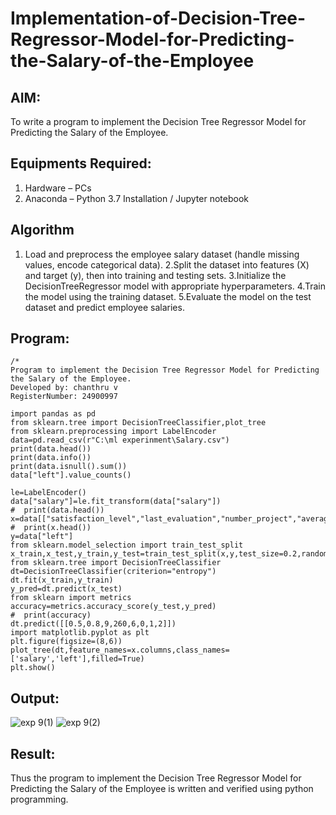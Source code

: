 # Implementation-of-Decision-Tree-Regressor-Model-for-Predicting-the-Salary-of-the-Employee

## AIM:
To write a program to implement the Decision Tree Regressor Model for Predicting the Salary of the Employee.

## Equipments Required:
1. Hardware – PCs
2. Anaconda – Python 3.7 Installation / Jupyter notebook

## Algorithm
1. Load and preprocess the employee salary dataset (handle missing values, encode categorical data).
2.Split the dataset into features (X) and target (y), then into training and testing sets.
3.Initialize the DecisionTreeRegressor model with appropriate hyperparameters.
4.Train the model using the training dataset. 5.Evaluate the model on the test dataset and predict employee salaries. 

## Program:
```
/*
Program to implement the Decision Tree Regressor Model for Predicting the Salary of the Employee.
Developed by: chanthru v
RegisterNumber: 24900997 

import pandas as pd
from sklearn.tree import DecisionTreeClassifier,plot_tree
from sklearn.preprocessing import LabelEncoder
data=pd.read_csv(r"C:\ml experinment\Salary.csv")
print(data.head())
print(data.info())
print(data.isnull().sum())
data["left"].value_counts()
 
le=LabelEncoder()
data["salary"]=le.fit_transform(data["salary"])
#  print(data.head())
x=data[["satisfaction_level","last_evaluation","number_project","average_montly_hours","time_spend_company","Work_accident","promotion_last_5years","salary"]]
#  print(x.head())    
y=data["left"]
from sklearn.model_selection import train_test_split
x_train,x_test,y_train,y_test=train_test_split(x,y,test_size=0.2,random_state=100)
from sklearn.tree import DecisionTreeClassifier
dt=DecisionTreeClassifier(criterion="entropy")
dt.fit(x_train,y_train)
y_pred=dt.predict(x_test)
from sklearn import metrics
accuracy=metrics.accuracy_score(y_test,y_pred)
#  print(accuracy)
dt.predict([[0.5,0.8,9,260,6,0,1,2]])
import matplotlib.pyplot as plt
plt.figure(figsize=(8,6))
plot_tree(dt,feature_names=x.columns,class_names=['salary','left'],filled=True)
plt.show()
```
## Output:
![exp 9(1)](https://github.com/user-attachments/assets/02758ca7-b398-4ffc-98e1-f31d80884794)
![exp 9(2)](https://github.com/user-attachments/assets/4c27b78a-3395-40d3-9ec7-b2e9c4de9f8d)



## Result:
Thus the program to implement the Decision Tree Regressor Model for Predicting the Salary of the Employee is written and verified using python programming.
